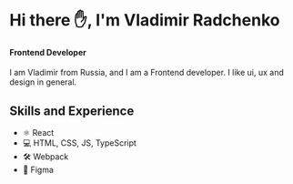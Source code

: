 # Hi there ✋, I'm Vladimir Radchenko
#### Frontend Developer
I am Vladimir from Russia, and I am a Frontend developer.  I like ui, ux and design in general. 

## Skills and Experience
*  ⚛ React
*  💻 HTML, CSS, JS, TypeScript
*  🛠 Webpack
*  🎨 Figma







